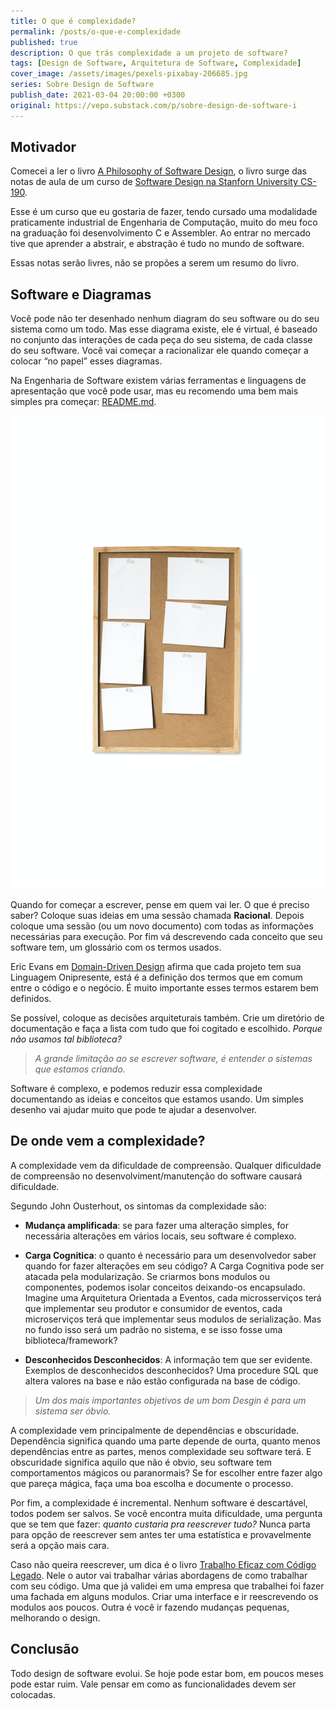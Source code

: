 ```yaml
---
title: O que é complexidade?
permalink: /posts/o-que-e-complexidade
published: true
description: O que trás complexidade a um projeto de software?
tags: [Design de Software, Arquitetura de Software, Complexidade]
cover_image: /assets/images/pexels-pixabay-206685.jpg
series: Sobre Design de Software
publish_date: 2021-03-04 20:00:00 +0300
original: https://vepo.substack.com/p/sobre-design-de-software-i
---
```


## Motivador

Comecei a ler o livro [A Philosophy of Software Design](https://amzn.to/2NwAXab), o livro surge das notas de aula de um curso de [Software Design na Stanforn University CS-190](https://web.stanford.edu/~ouster/cgi-bin/cs190-winter20/index.php).

Esse é um curso que eu gostaria de fazer, tendo cursado uma modalidade praticamente industrial de Engenharia de Computação, muito do meu foco na graduação foi desenvolvimento C e Assembler. Ao entrar no mercado tive que aprender a abstrair, e abstração é tudo no mundo de software.

Essas notas serão livres, não se propões a serem um resumo do livro.

## Software e Diagramas

Você pode não ter desenhado nenhum diagram do seu software ou do seu sistema como um todo. Mas esse diagrama existe, ele é virtual, é baseado no conjunto das interações de cada peça do seu sistema, de cada classe do seu software. Você vai começar a racionalizar ele quando começar a colocar “no papel” esses diagramas.

Na Engenharia de Software existem várias ferramentas e linguagens de apresentação que você pode usar, mas eu recomendo uma bem mais simples pra começar: [README.md](https://dev.to/vepo/start-a-project-by-the-readme-4c49).

![Notas em um quadro](/assets/images/software-design/notes.jpeg)

Quando for começar a escrever, pense em quem vai ler. O que é preciso saber? Coloque suas ideias em uma sessão chamada **Racional**. Depois coloque uma sessão (ou um novo documento) com todas as informações necessárias para execução. Por fim vá descrevendo cada conceito que seu software tem, um glossário com os termos usados.

Eric Evans em [Domain-Driven Design](https://amzn.to/3t1EUnw) afirma que cada projeto tem sua Linguagem Onipresente, está é a definição dos termos que em comum entre o código e o negócio. É muito importante esses termos estarem bem definidos.

Se possível, coloque as decisões arquiteturais também. Crie um diretório de documentação e faça a lista com tudo que foi cogitado e escolhido. _Porque não usamos tal biblioteca?_ 

> _A grande limitação ao se escrever software, é entender o sistemas que estamos criando._

Software é complexo, e podemos reduzir essa complexidade documentando as ideias e conceitos que estamos usando. Um simples desenho vai ajudar muito que pode te ajudar a desenvolver.

## De onde vem a complexidade?

A complexidade vem da dificuldade de compreensão. Qualquer dificuldade de compreensão no desenvolviment/manutenção do software causará dificuldade.

Segundo John Ousterhout, os sintomas da complexidade são:

* **Mudança amplificada**: se para fazer uma alteração simples, for necessária alterações em vários locais, seu software é complexo.

* **Carga Cognitica**: o quanto é necessário para um desenvolvedor saber quando for fazer alterações em seu código? A Carga Cognitiva pode ser atacada pela modularização. Se criarmos bons modulos ou componentes, podemos isolar conceitos deixando-os encapsulado. Imagine uma Arquitetura Orientada a Eventos, cada microsserviços terá que implementar seu produtor e consumidor de eventos, cada microserviços terá que implementar seus modulos de serialização. Mas no fundo isso será um padrão no sistema, e se isso fosse uma biblioteca/framework?

* **Desconhecidos Desconhecidos**: A informação tem que ser evidente. Exemplos de desconhecidos desconhecidos? Uma procedure SQL que altera valores na base e não estão configurada na base de código. 

> _Um dos mais importantes objetivos de um bom Desgin é para um sistema ser óbvio._

A complexidade vem principalmente de dependências e obscuridade. Dependência significa quando uma parte depende de ourta, quanto menos dependências entre as partes, menos complexidade seu software terá. E obscuridade significa aquilo que não é obvio, seu software tem comportamentos mágicos ou paranormais? Se for escolher entre fazer algo que pareça mágica, faça uma boa escolha e documente o processo.

Por fim, a complexidade é incremental. Nenhum software é descartável, todos podem ser salvos. Se você encontra muita dificuldade, uma pergunta que se tem que fazer: _quanto custaria pra reescrever tudo?_ Nunca parta para opção de reescrever sem antes ter uma estatística e provavelmente será a opção mais cara. 

Caso não queira reescrever, um dica é o livro [Trabalho Eficaz com Código Legado](https://amzn.to/2YmZvVe). Nele o autor vai trabalhar várias abordagens de como trabalhar com seu código. Uma que já validei em uma empresa que trabalhei foi fazer uma fachada em alguns modulos. Criar uma interface e ir reescrevendo os modulos aos poucos. Outra é você ir fazendo mudanças pequenas, melhorando o design.

## Conclusão

Todo design de software evolui. Se hoje pode estar bom, em poucos meses pode estar ruim. Vale pensar em como as funcionalidades devem ser colocadas.